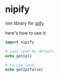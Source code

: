 # nipify
nim library for [ipify](https://ipify.org)

here's how to use it:
```nim
import nipify

# uses ipv6 by default
echo getIp()

# to use ipv4
echo getIp(false)
```